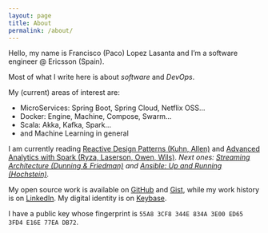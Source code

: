 ```yaml
---
layout: page
title: About
permalink: /about/
---
```


Hello, my name is Francisco (Paco) Lopez Lasanta and I’m a software engineer @ Ericsson (Spain).

Most of what I write here is about *software* and *DevOps*.

My (current) areas of interest are:

- MicroServices: Spring Boot, Spring Cloud, Netflix OSS...
- Docker: Engine, Machine, Compose, Swarm...
- Scala: Akka, Kafka, Spark...
- and Machine Learning in general

I am currently reading [Reactive Design Patterns (Kuhn, Allen)](https://www.manning.com/books/reactive-design-patterns) and [Advanced Analytics with Spark (Ryza, Laserson, Owen, Wils)](http://shop.oreilly.com/product/0636920035091.do).
_Next ones: [Streaming Architecture (Dunning & Friedman)](http://shop.oreilly.com/product/0636920049463.do) and [Ansible: Up and Running (Hochstein)](http://shop.oreilly.com/product/0636920035626.do)._

My open source work is available on [GitHub](https://github.com/flopezlasanta) and [Gist](https://gist.github.com/flopezlasanta), while my work history is on [LinkedIn](https://es.linkedin.com/in/flopezlasanta). My digital identity is on [Keybase](https://keybase.io/flopezlasanta).

I have a public key whose fingerprint is ```55A8 3CF8 344E 834A 3E00 ED65 3FD4 E16E 77EA DB72```.



